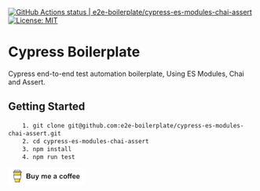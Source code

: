 [![GitHub Actions status | e2e-boilerplate/cypress-es-modules-chai-assert](https://github.com/e2e-boilerplate/cypress-es-modules-chai-assert/workflows/cypress-es-modules-chai-assert/badge.svg)](https://github.com/e2e-boilerplate/cypress-es-modules-chai-assert/actions?workflow=cypress-es-modules-chai-assert) [![License: MIT](https://img.shields.io/badge/License-MIT-yellow.svg)](https://opensource.org/licenses/MIT)
    
# Cypress Boilerplate
    
Cypress end-to-end test automation boilerplate, Using ES Modules, Chai and Assert.
    
## Getting Started
    	1. git clone git@github.com:e2e-boilerplate/cypress-es-modules-chai-assert.git
    	2. cd cypress-es-modules-chai-assert
    	3. npm install
    	4. npm run test
    
[![Buy Me A Coffee](https://raw.githubusercontent.com/e2e-boilerplate/resources/master/buymecoffee.png)](https://www.buymeacoffee.com/xgirma)